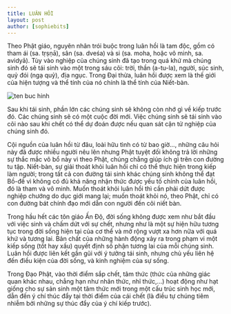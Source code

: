 ```yaml
---
title: LUÂN HỒI
layout: post
author: [sophiebits]
---
```

Theo Phật giáo, nguyên nhân trói buộc trong luân hồi là tam độc, gồm có tham ái (sa. tṛṣṇā), sân (sa. dveśa) và si (sa. moha, hoặc vô minh, sa. avidyā). Tùy vào nghiệp của chúng sinh đã tạo trong quá khứ mà chúng sinh đó sẽ tái sinh vào một trong sáu cõi: trời, thần (a-tu-la), người, súc sinh, quỷ đói (ngạ quỷ), địa ngục. Trong Đại thừa, luân hồi được xem là thế giới của hiện tượng và thể tính của nó chính là thể tính của Niết-bàn.

![ten buc hinh](https://scontent.fsgn2-3.fna.fbcdn.net/v/t1.0-9/23473050_1851220821830701_3194695765730286201_n.jpg?oh=308f62b7ab31af88c7f9a2767920de36&oe=5AA884EC "ten buc hinh")

Sau khi tái sinh, phần lớn các chúng sinh sẽ không còn nhớ gì về kiếp trước đó. Các chúng sinh sẽ có một cuộc đời mới. Việc chúng sinh sẽ tái sinh vào cõi nào sau khi chết có thể dự đoán được nếu quan sát cận tử nghiệp của chúng sinh đó.

Cội nguồn của luân hồi từ đâu, loài hữu tình có từ bao giờ…, những câu hỏi này đã được nhiều người nêu lên nhưng Phật tuyệt đối không trả lời những sự thắc mắc vô bổ này vì theo Phật, chúng chẳng giúp ích gì trên con đường tu tập. Niết-bàn, sự giải thoát khỏi luân hồi chỉ có thể thực hiện trong kiếp làm người; trong tất cả con đường tái sinh khác chúng sinh không thể đạt Bồ-đề vì không có đủ khả năng nhận thức được yếu tố chính của luân hồi, đó là tham và vô minh. Muốn thoát khỏi luân hồi thì cần phải dứt được nghiệp chướng do dục giới mang lại; muốn thoát khỏi nó, theo Phật, chỉ có con đường bát chính đạo mới dẫn con người đến cõi niết bàn.

Trong hầu hết các tôn giáo Ấn Độ, đời sống không được xem như bắt đầu với việc sinh và chấm dứt với sự chết, nhưng như là một sự hiện hữu tương tục trong đời sống hiện tại của cơ thể và mở rộng vượt xa hơn nữa với quá khứ và tương lai. Bản chất của những hành động xảy ra trong phạm vi một kiếp sống (tốt hay xấu) quyết định số phận tương lai của mỗi chúng sinh. Luân hồi được liên kết gần gũi với ý tưởng tái sinh, nhưng chủ yếu liên hệ đến điều kiện của đời sống, và kinh nghiệm của sự sống.

Trong Đạo Phật, vào thời điểm sắp chết, tâm thức (thức của những giác quan khác nhau, chẳng hạn như nhãn thức, nhĩ thức,...) hoạt động như hạt giống cho sự sản sinh một tâm thức mới trong một cấu trúc sinh học mới, dẫn đến ý chí thúc đẩy tại thời điểm của cái chết (là điều tự chúng tiêm nhiễm bởi những sự thúc đẩy của ý chí kiếp trước).

